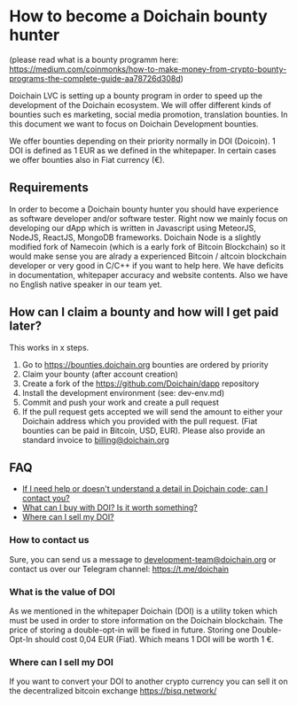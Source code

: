 # How to become a Doichain bounty hunter
(please read what is a bounty programm here: https://medium.com/coinmonks/how-to-make-money-from-crypto-bounty-programs-the-complete-guide-aa78726d308d)

Doichain LVC is setting up a bounty program in order to speed up the development of the Doichain ecosystem.
We will offer different kinds of bounties such es marketing, social media promotion, translation bounties.
In this document we want to focus on Doichain Development bounties.

We offer bounties depending on their priority normally in DOI (Doicoin). 
1 DOI is defined as 1 EUR as we defined in the whitepaper. In certain cases we offer bounties also in Fiat currency (€). 

## Requirements
In order to become a Doichain bounty hunter you should have experience as software developer and/or software tester.
Right now we mainly focus on developing our dApp which is written in Javascript using MeteorJS, NodeJS, ReactJS, MongoDB frameworks.
Doichain Node is a slightly modified fork of Namecoin (which is a early fork of Bitcoin Blockchain) so it would make sense you are alrady a experienced Bitcoin / altcoin blockchain developer or very good in C/C++ if you want to help here.
We have deficits in documentation, whitepaper accuracy and website contents. Also we have no English native speaker in our team yet. 

## How can I claim a bounty and how will I get paid later?
This works in x steps.
1. Go to https://bounties.doichain.org bounties are ordered by priority
2. Claim your bounty (after account creation)
3. Create a fork of the https://github.com/Doichain/dapp repository
4. Install the development environment (see: dev-env.md)
5. Commit and push your work and create a pull request
6. If the pull request gets accepted we will send the amount to either your Doichain address which you provided with the pull request. (Fiat bounties can be paid in Bitcoin, USD, EUR). Please also provide an standard invoice to billing@doichain.org

## FAQ
- [If I need help or doesn't understand a detail in Doichain code; can I contact you?](#how-to-contact-us)
- [What can I buy with DOI? Is it worth something?](#what-is-the-value-of-one-doi)
- [Where can I sell my DOI?](#where-can-i-sell-my-doi)

### How to contact us
Sure, you can send us a message to development-team@doichain.org or contact us over our Telegram channel: https://t.me/doichain

### What is the value of DOI
As we mentioned in the whitepaper Doichain (DOI) is a utility token which must be used in order to store information on the Doichain blockchain. 
The price of storing a double-opt-in will be fixed in future. 
Storing one Double-Opt-In should cost 0,04 EUR (Fiat). Which means 1 DOI will be worth 1 €.

### Where can I sell my DOI
If you want to convert your DOI to another crypto currency you can sell it on the decentralized bitcoin exchange https://bisq.network/
